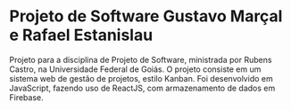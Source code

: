 # Projeto de Software Gustavo Marçal e Rafael Estanislau
  Projeto para a disciplina de Projeto de Software, ministrada por Rubens Castro, na Universidade Federal de Goiás.
  O projeto consiste em um sistema web de gestão de projetos, estilo Kanban.
  Foi desenvolvido em JavaScript, fazendo uso de ReactJS, com armazenamento de dados em Firebase.
